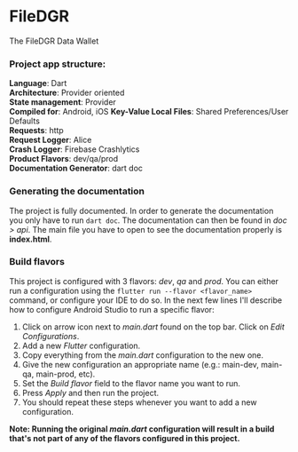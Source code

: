 # FileDGR

The FileDGR Data Wallet


### Project app structure:

**Language**: Dart <br>
**Architecture**: Provider oriented<br>
**State management**: Provider<br>
**Compiled for**: Android, iOS
**Key-Value Local Files**: Shared Preferences/User Defaults <br>
**Requests**: http <br>
**Request Logger**: Alice <br>
**Crash Logger**: Firebase Crashlytics <br>
**Product Flavors**: dev/qa/prod <br>
**Documentation Generator**: dart doc


### Generating the documentation

The project is fully documented. In order to generate the documentation you only have to run ``dart doc``. The documentation can then be found in *doc > api*. The main file you have to open to see the documentation properly is **index.html**.


### Build flavors

This project is configured with 3 flavors: *dev*, *qa* and *prod*.
You can either run a configuration using the ```flutter run --flavor <flavor_name>``` command, or configure your IDE to do so. In the next few lines I'll describe how to configure Android Studio to run a specific flavor:

1. Click on arrow icon next to *main.dart* found on the top bar. Click on *Edit Configurations*.
2. Add a new *Flutter* configuration.
3. Copy everything from the *main.dart* configuration to the new one.
4. Give the new configuration an appropriate name (e.g.: main-dev, main-qa, main-prod, etc).
5. Set the *Build flavor* field to the flavor name you want to run.
6. Press *Apply* and then run the project.
7. You should repeat these steps whenever you want to add a new configuration.

**Note: Running the original *main.dart* configuration will result in a build that's not part of any of the flavors configured in this project.**